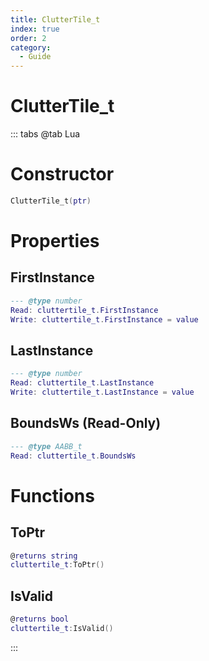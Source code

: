 ```yaml
---
title: ClutterTile_t
index: true
order: 2
category:
  - Guide
---
```


# ClutterTile_t

::: tabs
@tab Lua
# Constructor
```lua
ClutterTile_t(ptr)
```
# Properties
## FirstInstance 
```lua
--- @type number
Read: cluttertile_t.FirstInstance
Write: cluttertile_t.FirstInstance = value
```
## LastInstance 
```lua
--- @type number
Read: cluttertile_t.LastInstance
Write: cluttertile_t.LastInstance = value
```
## BoundsWs (Read-Only)
```lua
--- @type AABB_t
Read: cluttertile_t.BoundsWs
```
# Functions
## ToPtr
```lua
@returns string
cluttertile_t:ToPtr()
```
## IsValid
```lua
@returns bool
cluttertile_t:IsValid()
```

:::